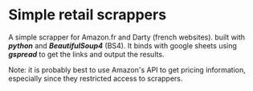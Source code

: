 # Simple retail scrappers

A simple scrapper for Amazon.fr and Darty (french websites). built with ***python*** and ***BeautifulSoup4*** (BS4). It binds with google sheets using ***gspread*** to get the links and output the results. 

Note: it is probably best to use Amazon's API to get pricing information, especially since they restricted access to scrappers. 

